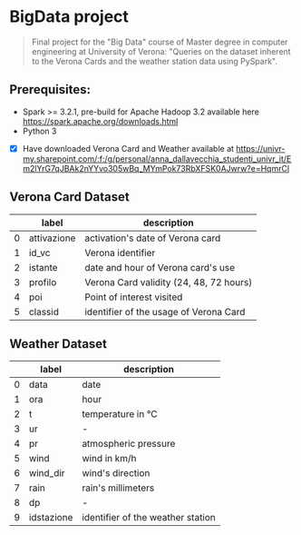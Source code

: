 # BigData project

>Final project for the "Big Data" course of Master degree in computer engineering at University of Verona: "Queries on the dataset inherent to the Verona Cards and the
weather station data using PySpark".
>

## Prerequisites:

- Spark >= 3.2.1, pre-build for Apache Hadoop 3.2 available here https://spark.apache.org/downloads.html
- Python 3

- [x] Have downloaded Verona Card and Weather available at https://univr-my.sharepoint.com/:f:/g/personal/anna_dallavecchia_studenti_univr_it/Em2lYrG7qJBAk2nYYvo305wBq_MYmPok73RbXFSK0AJwrw?e=HqmrCl

## Verona Card Dataset
|  | label	| description	|
|-----|-----|-------------------|
|0	| attivazione	| activation's date of Verona card	|
|1	| id_vc	| Verona identifier	|
|2	| istante	| date and hour of Verona card's use|
|3  | profilo | Verona Card validity (24, 48, 72 hours)|
|4	| poi	| Point of interest visited	|
|5	| classid	| identifier of the usage of Verona Card	|

## Weather Dataset 

|  | label	| description	|
|-----|-----|-------------------|
|0	| data	| date	|
|1	| ora	| hour	|
|2	| t	| temperature in °C |
|3  | ur | - |
|4	| pr	| atmospheric pressure	|
|5	| wind	| wind in km/h	|
|6	| wind_dir	| wind's direction	|
|7	| rain	| rain's millimeters	|
|8	| dp	| -	|
|9	| idstazione | identifier of the weather station	|
